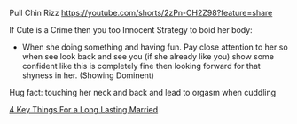 Pull Chin Rizz
	https://youtube.com/shorts/2zPn-CH2Z98?feature=share

If Cute is a Crime then you too Innocent
Strategy to boid her body: 
+ When she doing something and having fun. Pay close attention to her so when see look back and see you (if she already like you) show some confident like this is completely fine then looking forward for that shyness in her. (Showing Dominent)


Hug fact:
	touching her neck and back and lead to orgasm when cuddling

[4 Key Things For a Long Lasting Married](https://youtube.com/shorts/rRo3UT1Sz4I?si=krqZb2ip8gUc_GPO)

